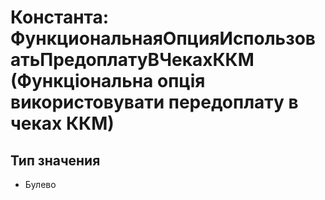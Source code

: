 ﻿# Константа: ФункциональнаяОпцияИспользоватьПредоплатуВЧекахККМ (Функціональна опція використовувати передоплату в чеках ККМ)

## Тип значения

- Булево

